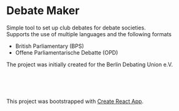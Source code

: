 # Debate Maker

Simple tool to set up club debates for debate societies.<br>
Supports the use of multiple languages and the following formats
  - British Parliamentary (BPS)
  - Offene Parliamentarische Debatte (OPD)
  
The project was initially created for the Berlin Debating Union e.V.

<br><br><br>

This project was bootstrapped with [Create React App](https://github.com/facebookincubator/create-react-app).
